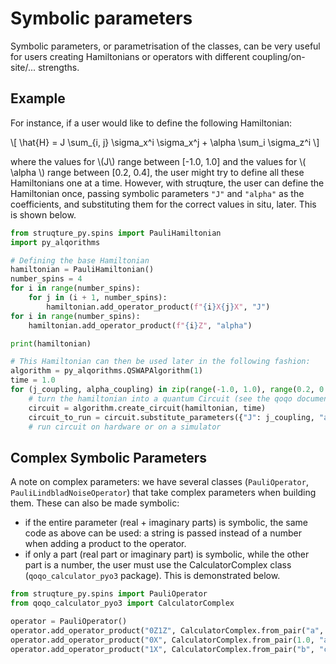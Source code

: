 # Symbolic parameters

Symbolic parameters, or parametrisation of the classes, can be very useful for users creating Hamiltonians or operators with different coupling/on-site/... strengths.

## Example

For instance, if a user would like to define the following Hamiltonian:

\\[
    \hat{H} = J \sum_{i, j} \sigma_x^i \sigma_x^j + \alpha \sum_i \sigma_z^i
\\]

where the values for \\(J\\) range between [-1.0, 1.0] and the values for \\( \alpha \\) range between [0.2, 0.4], the user might try to define all these Hamiltonians one at a time. However, with struqture, the user can define the Hamiltonian once, passing symbolic parameters `"J"` and `"alpha"` as the coefficients, and substituting them for the correct values in situ, later. This is shown below.

```python
from struqture_py.spins import PauliHamiltonian
import py_alqorithms

# Defining the base Hamiltonian
hamiltonian = PauliHamiltonian()
number_spins = 4
for i in range(number_spins):
    for j in (i + 1, number_spins):
        hamiltonian.add_operator_product(f"{i}X{j}X", "J")
for i in range(number_spins):
    hamiltonian.add_operator_product(f"{i}Z", "alpha")

print(hamiltonian)

# This Hamiltonian can then be used later in the following fashion:
algorithm = py_alqorithms.QSWAPAlgorithm(1)
time = 1.0
for (j_coupling, alpha_coupling) in zip(range(-1.0, 1.0), range(0.2, 0.4)):
    # turn the hamiltonian into a quantum Circuit (see the qoqo documentation) using the HQS Quantum Libraries
    circuit = algorithm.create_circuit(hamiltonian, time)
    circuit_to_run = circuit.substitute_parameters({"J": j_coupling, "alpha": alpha_coupling})
    # run circuit on hardware or on a simulator
```

## Complex Symbolic Parameters

A note on complex parameters: we have several classes (`PauliOperator`, `PauliLindbladNoiseOperator`) that take complex parameters when building them.
These can also be made symbolic:
* if the entire parameter (real + imaginary parts) is symbolic, the same code as above can be used: a string is passed instead of a number when adding a product to the operator.
* if only a part (real part or imaginary part) is symbolic, while the other part is a number, the user must use the CalculatorComplex class (`qoqo_calculator_pyo3` package). This is demonstrated below.

```python
from struqture_py.spins import PauliOperator
from qoqo_calculator_pyo3 import CalculatorComplex

operator = PauliOperator()
operator.add_operator_product("0Z1Z", CalculatorComplex.from_pair("a", 1.0))  # This sets: a + i * 1.0
operator.add_operator_product("0X", CalculatorComplex.from_pair(1.0, "a"))  # This set 1.0 + i * a
operator.add_operator_product("1X", CalculatorComplex.from_pair("b", "c")) # This sets b + i * c. Please note that b and c will need to be substituted separately.
```
